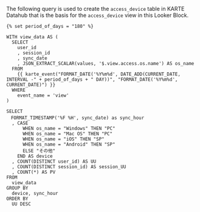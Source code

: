 The following query is used to create the `access_device` table in KARTE Datahub that is the basis for the `access_device` view in this Looker Block.

```
{% set period_of_days = "180" %}

WITH view_data AS (
  SELECT
    user_id
    , session_id
    , sync_date
    , JSON_EXTRACT_SCALAR(values, '$.view.access.os.name') AS os_name
  FROM
    {{ karte_event("FORMAT_DATE('%Y%m%d', DATE_ADD(CURRENT_DATE, INTERVAL -" + period_of_days + " DAY))", "FORMAT_DATE('%Y%m%d', CURRENT_DATE)") }}
  WHERE
    event_name = 'view'
)

SELECT
　FORMAT_TIMESTAMP('%F %H', sync_date) as sync_hour
  , CASE
      WHEN os_name = "Windows" THEN "PC"
      WHEN os_name = "Mac OS" THEN "PC"
      WHEN os_name = "iOS" THEN "SP"
      WHEN os_name = "Android" THEN "SP"
      ELSE "その他"
    END AS device
  , COUNT(DISTINCT user_id) AS UU
  , COUNT(DISTINCT session_id) AS session_UU
  , COUNT(*) AS PV
FROM
  view_data
GROUP BY
  device, sync_hour
ORDER BY
  UU DESC
```
